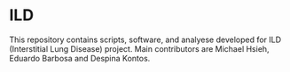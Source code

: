 # ILD
This repository contains scripts, software, and analyese developed for ILD (Interstitial Lung Disease) project. Main contributors are Michael Hsieh, Eduardo Barbosa and Despina Kontos.
